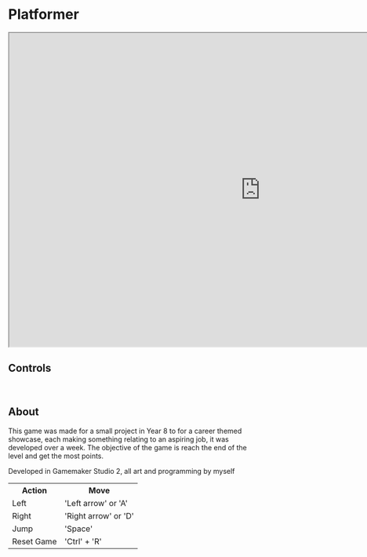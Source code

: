 # Platformer
<iframe width="1024" height="640" src="https://locstock.dev/MarioLike/"></iframe>

## Controls
<table>  
  <tr>  <th>Action</th>        <th>Move</th>                         </tr>  
  <tr>  <td>Left</td>             <td>'Left arrow' or 'A'</td>      </tr>  
  <tr>  <td>Right</td>           <td> 'Right arrow' or 'D' </td> </tr>  
  <tr>  <td>Jump</td>           <td> 'Space' </td>                   </tr>  
  <tr>  <td>Reset Game</td> <td>  'Ctrl' + 'R'</td>              </tr>  

## About
This game was made for a small project in Year 8 to for a career themed showcase, each making something relating to an aspiring job, it was developed over a week. The objective of the game is reach the end of the level and get the most points.

Developed in Gamemaker Studio 2, all art and programming by myself
